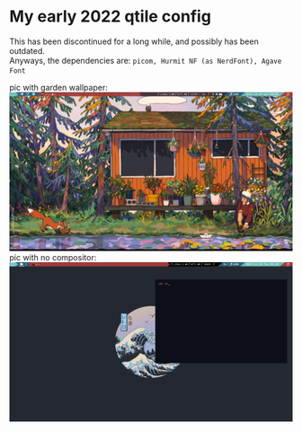 # My early 2022 qtile config

This has been discontinued for a long while, and possibly has been outdated.  
Anyways, the dependencies are: `picom, Hurmit NF (as NerdFont), Agave Font`  
  
pic with garden wallpaper:
![screenshot](./screenshots/garden.png)
pic with no compositor:
![screenshot](./screenshots/nocompositor.png)
